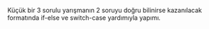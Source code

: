Küçük bir 3 sorulu yarışmanın 2 soruyu doğru bilinirse kazanılacak formatında if-else ve switch-case yardımıyla yapımı. 
